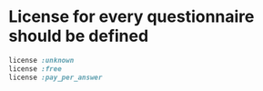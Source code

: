 # License for every questionnaire should be defined

```ruby
license :unknown
license :free
license :pay_per_answer
```
